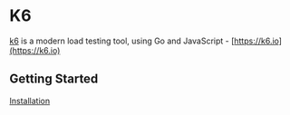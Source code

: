 # K6

[k6](https://github.com/k6io/k6) is a modern load testing tool, using Go and JavaScript - [https://k6.io](https://k6.io)

## Getting Started

[Installation](https://k6.io/docs/getting-started/installation)
